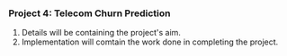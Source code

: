 ﻿### Project 4: Telecom Churn Prediction

1. Details will be containing the project's aim.
2. Implementation will comtain the work done in completing the project.
